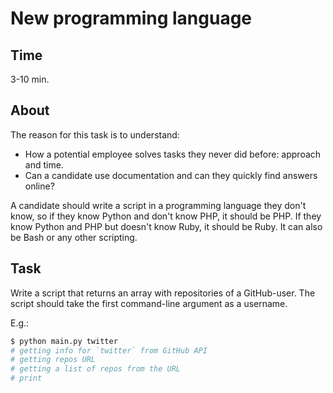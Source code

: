 # New programming language

## Time

3-10 min.


## About

The reason for this task is to understand:

* How a potential employee solves tasks they never did before: approach and time.
* Can a candidate use documentation and can they quickly find answers online?

A candidate should write a script in a programming language they don't know, so if they know Python and don't know PHP, it should be PHP. If they know Python and PHP but doesn't know Ruby, it should be Ruby. It can also be Bash or any other scripting.


## Task

Write a script that returns an array with repositories of a GitHub-user. The script should take the first command-line argument as a username.

E.g.:

```bash
$ python main.py twitter
# getting info for `twitter` from GitHub API
# getting repos URL
# getting a list of repos from the URL
# print
```
